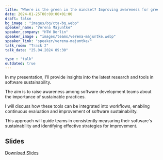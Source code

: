 ```yaml
---
title: "Where is the green in the mindset? Improving awareness for green coding  in the software development process 🇬🇧"
date: 2024-01-25T00:00:00+01:00
draft: false
bg_image : "images/bg/cta-bg.webp"
speaker_name: "Verena Majuntke"
speaker_company: "HTW Berlin"
speaker_image : "images/teams/verena-majuntke.webp"
speaker_link: "speaker/verena-majuntke/"
talk_room: "Track 2"
talk_date: "25.04.2024 09:30"

type : "talk"
outdated: true
---
```


In my presentation, I'll provide insights into the latest research and tools in software sustainability. 

The aim is to raise awareness among software development teams about the importance of sustainable practices. 

I will discuss how these tools can be integrated into workflows, enabling continuous evaluation and improvement of software sustainability. 

This approach will guide teams in consistently measuring their software's sustainability and identifying effective strategies for improvement.

## Slides

[<i class='tf-ion-android-download'></i> Download Slides](/files/slides/Majuntke-Verena_EcoCompute.pdf)